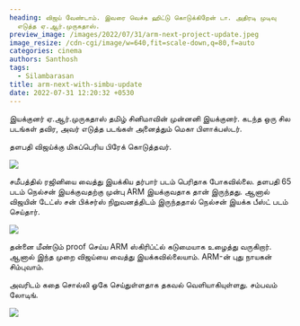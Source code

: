 ```yaml
---
heading: விஜய் வேண்டாம். இவரை வெச்சு ஹிட்டு கொடுக்கிறேன் டா. அதிரடி முடிவு
  எடுத்த ஏ.ஆர்.முருகதாஸ்.
preview_image: /images/2022/07/31/arm-next-project-update.jpeg
image_resize: /cdn-cgi/image/w=640,fit=scale-down,q=80,f=auto
categories: cinema
authors: Santhosh
tags:
  - Silambarasan
title: arm-next-with-simbu-update
date: 2022-07-31 12:20:32 +0530
---
```

இயக்குனர் ஏ.ஆர்.முருகதாஸ் தமிழ் சினிமாவின் முன்னனி இயக்குனர். கடந்த ஒரு சில படங்கள் தவிர, அவர் எடுத்த படங்கள் அனைத்தும் மெகா பிளாக்பஸ்டர்.

தளபதி விஜய்க்கு மிகப்பெரிய பிரேக் கொடுத்தவர்.

![](/images/2022/07/31/str-arm-project-1.jpeg)

சமீபத்தில் ரஜினியை வைத்து இயக்கிய தர்பார் படம் பெரிதாக போகவில்லை. தளபதி 65 படம் நெல்சன் இயக்குவதற்கு முன்பு ARM இயக்குவதாக தான் இருந்தது. ஆனால் விஜயின் டேட்ஸ் சன் பிக்சர்ஸ் நிறுவனத்திடம் இருந்ததால் நெல்சன் இயக்க பீஸ்ட் படம் செய்தார்.

![](/images/2022/07/31/str-arm-project.jpeg)

தன்னை மீண்டும் proof செய்ய ARM ஸ்கிரிப்ட்ல் கடுமையாக உழைத்து வருகிறார். ஆனால் இந்த முறை விஜய்யை வைத்து இயக்கவில்லையாம். ARM-ன் புது நாயகன் சிம்புவாம்.

அவரிடம் கதை சொல்லி ஓகே செய்துள்ளதாக தகவல் வெளியாகியுள்ளது. சம்பவம் லோடிங்.

![](/images/2022/07/31/str-arm-project-2.jpeg)